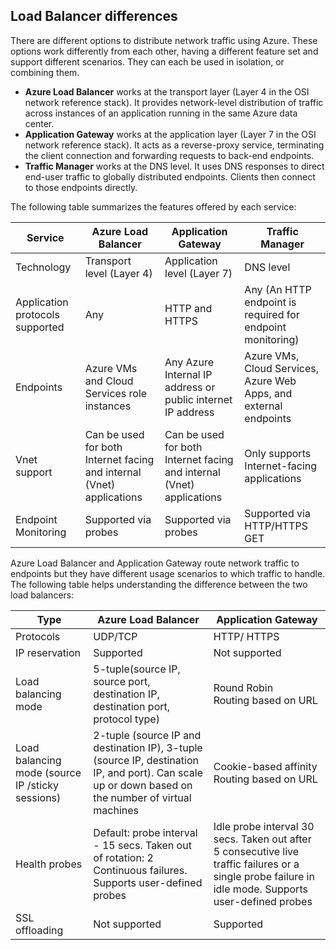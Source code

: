 ## Load Balancer differences

There are different options to distribute network traffic using Azure. These options work differently from each other, having a different feature set and support different scenarios. They can each be used in isolation, or combining them.

* **Azure Load Balancer** works at the transport layer (Layer 4 in the OSI network reference stack). It provides network-level distribution of traffic across instances of an application running in the same Azure data center.
* **Application Gateway** works at the application layer (Layer 7 in the OSI network reference stack). It acts as a reverse-proxy service, terminating the client connection and forwarding requests to back-end endpoints.
* **Traffic Manager** works at the DNS level.  It uses DNS responses to direct end-user traffic to globally distributed endpoints. Clients then connect to those endpoints directly.

The following table summarizes the features offered by each service:

| Service | Azure Load Balancer | Application Gateway | Traffic Manager |
| --- | --- | --- | --- |
| Technology |Transport level (Layer 4) |Application level (Layer 7) |DNS level |
| Application protocols supported |Any |HTTP and HTTPS |Any (An HTTP endpoint is required for endpoint monitoring) |
| Endpoints |Azure VMs and Cloud Services role instances |Any Azure Internal IP address or public internet IP address |Azure VMs, Cloud Services, Azure Web Apps, and external endpoints |
| Vnet support |Can be used for both Internet facing and internal (Vnet) applications |Can be used for both Internet facing and internal (Vnet) applications |Only supports Internet-facing applications |
| Endpoint Monitoring |Supported via probes |Supported via probes |Supported via HTTP/HTTPS GET |

Azure Load Balancer and Application Gateway route network traffic to endpoints but they have different usage scenarios to which traffic to handle. The following table helps understanding the difference between the two load balancers:

| Type | Azure Load Balancer | Application Gateway |
| --- | --- | --- |
| Protocols |UDP/TCP |HTTP/ HTTPS |
| IP reservation |Supported |Not supported |
| Load balancing mode |5-tuple(source IP, source port, destination IP, destination port, protocol type) |Round Robin<br>Routing based on URL |
| Load balancing mode (source IP /sticky sessions) |2-tuple (source IP and destination IP), 3-tuple (source IP, destination IP, and port). Can scale up or down based on the number of virtual machines |Cookie-based affinity<br>Routing based on URL |
| Health probes |Default: probe interval - 15 secs. Taken out of rotation: 2 Continuous failures. Supports user-defined probes |Idle probe interval 30 secs. Taken out after 5 consecutive live traffic failures or a single probe failure in idle mode. Supports user-defined probes |
| SSL offloading |Not supported |Supported |
